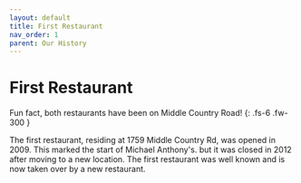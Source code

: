 ```yaml
---
layout: default
title: First Restaurant
nav_order: 1
parent: Our History
---
```


# First Restaurant
Fun fact, both restaurants have been on Middle Country Road!
{: .fs-6 .fw-300 }

The first restaurant, residing at 1759 Middle Country Rd, was opened in 2009. This marked the start of Michael Anthony's. but it was closed in 2012 after moving to a new location. The first restaurant was well known
and is now taken over by a new restaurant.
